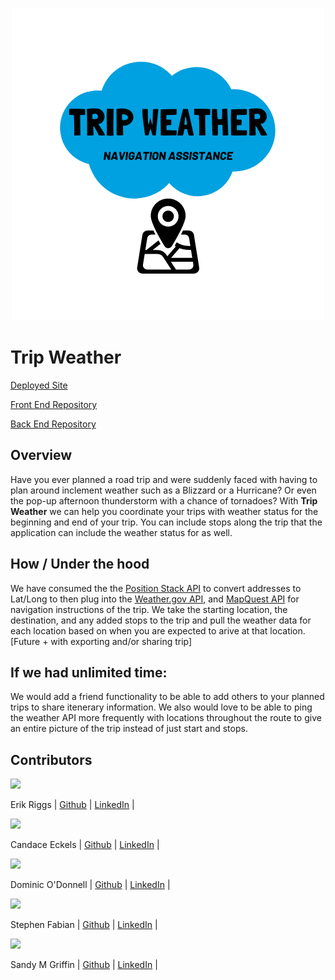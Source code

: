 <p align="center">
  <img src="https://github.com/TripWeather/.github/blob/main/profile/assets/TripWeatherLogo.png?raw=true" />
</p>

# Trip Weather

[Deployed Site](https://trip-weather-2022-fe.herokuapp.com)

[Front End Repository](https://github.com/TripWeather/trip_weather_fe)

[Back End Repository](https://github.com/TripWeather/trip_weather_be)

## Overview

Have you ever planned a road trip and were suddenly faced with having to plan around inclement weather such as a Blizzard or a Hurricane? Or even the pop-up afternoon thunderstorm with a chance of tornadoes? With <b>Trip Weather</b> we can help you coordinate your trips with weather status for the beginning and end of your trip. You can include stops along the trip that the application can include the weather status for as well. 

## How / Under the hood

We have consumed the the [Position Stack API](https://positionstack.com) to convert addresses to Lat/Long to then plug into the [Weather.gov API](https://www.weather.gov/documentation/services-web-api#/), and [MapQuest API](https://developer.mapquest.com/documentation/) for navigation instructions of the trip. We take the starting location, the destination, and any added stops to the trip and pull the weather data for each location based on when you are expected to arive at that location. [Future + with exporting and/or sharing trip]

## If we had unlimited time:

We would add a friend functionality to be able to add others to your planned trips to share itenerary information. We also would love to be able to ping the weather API more frequently with locations throughout the route to give an entire picture of the trip instead of just start and stops.

## Contributors


<img src="https://avatars.githubusercontent.com/u/106836658?s=120&v=4" />
 
Erik Riggs | [Github](https://github.com/eriggs0207) | [LinkedIn](https://www.linkedin.com/in/erik-riggs/) |


<img src="https://avatars.githubusercontent.com/u/100653933?s=120&v=4" />

Candace Eckels | [Github](https://github.com/cece-132) | [LinkedIn](https://www.linkedin.com/in/candace-eckels-b66089201/) |


<img src="https://avatars.githubusercontent.com/u/93290186?s=120&v=4" />

Dominic O'Donnell | [Github](https://github.com/Dominicod) | [LinkedIn](https://www.linkedin.com/in/dominic-odonnell/) |


<img src="https://avatars.githubusercontent.com/u/80183557?s=120&v=4" />

Stephen Fabian | [Github](https://github.com/stephenfabian) | [LinkedIn](https://www.linkedin.com/in/stephen-fabian-5498658a/) |


<img src="https://avatars.githubusercontent.com/u/59062958?s=120&v=4" />

Sandy M Griffin | [Github](https://github.com/SandyyMarie) | [LinkedIn](https://www.linkedin.com/in/sandy-marie/) |
